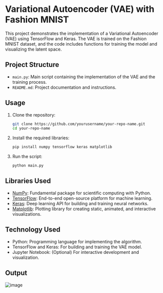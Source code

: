 # Variational Autoencoder (VAE) with Fashion MNIST

This project demonstrates the implementation of a Variational Autoencoder (VAE) using TensorFlow and Keras. The VAE is trained on the Fashion MNIST dataset, and the code includes functions for training the model and visualizing the latent space.

## Project Structure

- `main.py`: Main script containing the implementation of the VAE and the training process.
- `README.md`: Project documentation and instructions.

## Usage

1. Clone the repository:
    ```bash
    git clone https://github.com/yourusername/your-repo-name.git
    cd your-repo-name
    ```

2. Install the required libraries:
    ```bash
    pip install numpy tensorflow keras matplotlib
    ```

3. Run the script:
    ```bash
    python main.py
    ```

## Libraries Used

- [NumPy](https://numpy.org/): Fundamental package for scientific computing with Python.
- [TensorFlow](https://www.tensorflow.org/): End-to-end open-source platform for machine learning.
- [Keras](https://keras.io/): Deep learning API for building and training neural networks.
- [Matplotlib](https://matplotlib.org/): Plotting library for creating static, animated, and interactive visualizations.

## Technology Used

- Python: Programming language for implementing the algorithm.
- TensorFlow and Keras: For building and training the VAE model.
- Jupyter Notebook: (Optional) For interactive development and visualization.

## Output


![image](https://github.com/jeeyalal/Variational-Autoregression/assets/121631434/eb5fe697-e46b-47a0-a83f-1ffc272e8a48)

